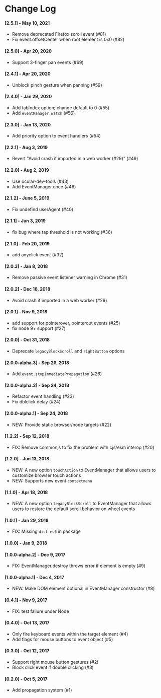 # Change Log

#### [2.5.1] - May 10, 2021

- Remove deprecated Firefox scroll event (#81)
- Fix event.offsetCenter when root element is 0x0 (#82)

#### [2.5.0] - Apr 20, 2020

- Support 3-finger pan events (#69)

#### [2.4.1] - Apr 20, 2020

- Unblock pinch gesture when panning (#59)

#### [2.4.0] - Jan 29, 2020

- Add tabIndex option; change default to 0 (#55)
- Add `eventManager.watch` (#56)

#### [2.3.0] - Jan 13, 2020

- Add priority option to event handlers (#54)

#### [2.2.1] - Aug 3, 2019

- Revert "Avoid crash if imported in a web worker (#29)" (#49)

#### [2.2.0] - Aug 2, 2019

- Use ocular-dev-tools (#43)
- Add EventManager.once (#46)

#### [2.1.2] - June 5, 2019

- Fix undefind userAgent (#40)

#### [2.1.1] - Jun 3, 2019

- fix bug where tap threshold is not working (#36)

#### [2.1.0] - Feb 20, 2019

- add anyclick event (#32)

#### [2.0.3] - Jan 8, 2018

- Remove passive event listener warning in Chrome (#31)

#### [2.0.2] - Dec 18, 2018

- Avoid crash if imported in a web worker (#29)

#### [2.0.1] - Nov 9, 2018

- add support for pointerover, pointerout events (#25)
- fix node 9+ support (#27)

#### [2.0.0] - Oct 31, 2018

- Deprecate `legacyBlockScroll` and `rightButton` options

#### [2.0.0-alpha.3] - Sep 26, 2018

- Add `event.stopImmediatePropagation` (#26)

#### [2.0.0-alpha.2] - Sep 24, 2018

- Refactor event handling (#23)
- Fix dblclick delay (#24)

#### [2.0.0-alpha.1] - Sep 24, 2018

- NEW: Provide static browser/node targets (#22)

#### [1.2.2] - Sep 12, 2018

- FIX: Remove commonjs to fix the problem with cjs/esm interop (#20)

#### [1.2.0] - Jun 13, 2018

- NEW: A new option `touchAction` to EventManager that allows users to customize browser touch actions
- NEW: Supports new event `contextmenu`

#### [1.1.0] - Apr 18, 2018

- NEW: A new option `legacyBlockScroll` to EventManager that allows users to restore the default scroll behavior on wheel events

#### [1.0.1] - Jan 29, 2018

- FIX: Missing `dist-es6` in package

#### [1.0.0] - Jan 9, 2018

#### [1.0.0-alpha.2] - Dec 9, 2017

- FIX: EventManager.destroy throws error if element is empty (#9)

#### [1.0.0-alpha.1] - Dec 4, 2017

- NEW: Make DOM element optional in EventManager constructor (#8)

#### [0.4.1] - Nov 9, 2017

- FIX: test failure under Node

#### [0.4.0] - Oct 13, 2017

- Only fire keyboard events within the target element (#4)
- Add flags for mouse buttons to event object (#5)

#### [0.3.0] - Oct 12, 2017

- Support right mouse button gestures (#2)
- Block click event if double clicking (#3)

#### [0.2.0] - Oct 5, 2017

- Add propagation system (#1)

